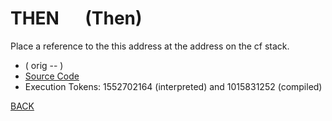 # THEN &emsp; (Then)
Place a reference to the this address at the address on the cf stack.
* ( orig -- )
* [Source Code](../words/core/Then.cs)
* Execution Tokens: 1552702164 (interpreted) and 1015831252 (compiled)


[BACK](builtins.md#Then)

